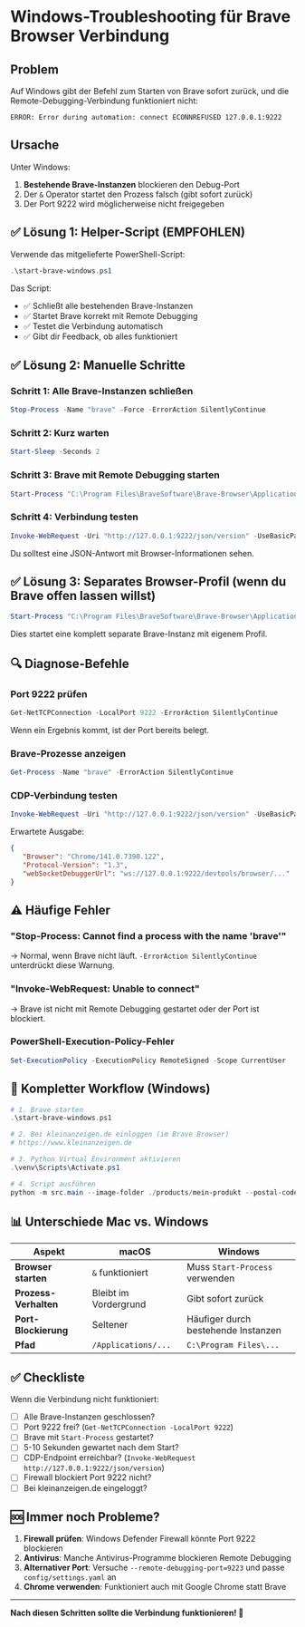 # Windows-Troubleshooting für Brave Browser Verbindung

## Problem
Auf Windows gibt der Befehl zum Starten von Brave sofort zurück, und die Remote-Debugging-Verbindung funktioniert nicht:

```
ERROR: Error during automation: connect ECONNREFUSED 127.0.0.1:9222
```

## Ursache
Unter Windows:
1. **Bestehende Brave-Instanzen** blockieren den Debug-Port
2. Der `&` Operator startet den Prozess falsch (gibt sofort zurück)
3. Der Port 9222 wird möglicherweise nicht freigegeben

## ✅ Lösung 1: Helper-Script (EMPFOHLEN)

Verwende das mitgelieferte PowerShell-Script:

```powershell
.\start-brave-windows.ps1
```

Das Script:
- ✅ Schließt alle bestehenden Brave-Instanzen
- ✅ Startet Brave korrekt mit Remote Debugging
- ✅ Testet die Verbindung automatisch
- ✅ Gibt dir Feedback, ob alles funktioniert

## ✅ Lösung 2: Manuelle Schritte

### Schritt 1: Alle Brave-Instanzen schließen
```powershell
Stop-Process -Name "brave" -Force -ErrorAction SilentlyContinue
```

### Schritt 2: Kurz warten
```powershell
Start-Sleep -Seconds 2
```

### Schritt 3: Brave mit Remote Debugging starten
```powershell
Start-Process "C:\Program Files\BraveSoftware\Brave-Browser\Application\brave.exe" -ArgumentList "--remote-debugging-port=9222"
```

### Schritt 4: Verbindung testen
```powershell
Invoke-WebRequest -Uri "http://127.0.0.1:9222/json/version" -UseBasicParsing
```

Du solltest eine JSON-Antwort mit Browser-Informationen sehen.

## ✅ Lösung 3: Separates Browser-Profil (wenn du Brave offen lassen willst)

```powershell
Start-Process "C:\Program Files\BraveSoftware\Brave-Browser\Application\brave.exe" -ArgumentList "--remote-debugging-port=9222", "--user-data-dir=$env:TEMP\brave-automation"
```

Dies startet eine komplett separate Brave-Instanz mit eigenem Profil.

## 🔍 Diagnose-Befehle

### Port 9222 prüfen
```powershell
Get-NetTCPConnection -LocalPort 9222 -ErrorAction SilentlyContinue
```

Wenn ein Ergebnis kommt, ist der Port bereits belegt.

### Brave-Prozesse anzeigen
```powershell
Get-Process -Name "brave" -ErrorAction SilentlyContinue
```

### CDP-Verbindung testen
```powershell
Invoke-WebRequest -Uri "http://127.0.0.1:9222/json/version" -UseBasicParsing | Select-Object -ExpandProperty Content
```

Erwartete Ausgabe:
```json
{
   "Browser": "Chrome/141.0.7390.122",
   "Protocol-Version": "1.3",
   "webSocketDebuggerUrl": "ws://127.0.0.1:9222/devtools/browser/..."
}
```

## ⚠️ Häufige Fehler

### "Stop-Process: Cannot find a process with the name 'brave'"
→ Normal, wenn Brave nicht läuft. `-ErrorAction SilentlyContinue` unterdrückt diese Warnung.

### "Invoke-WebRequest: Unable to connect"
→ Brave ist nicht mit Remote Debugging gestartet oder der Port ist blockiert.

### PowerShell-Execution-Policy-Fehler
```powershell
Set-ExecutionPolicy -ExecutionPolicy RemoteSigned -Scope CurrentUser
```

## 🚀 Kompletter Workflow (Windows)

```powershell
# 1. Brave starten
.\start-brave-windows.ps1

# 2. Bei kleinanzeigen.de einloggen (im Brave Browser)
# https://www.kleinanzeigen.de

# 3. Python Virtual Environment aktivieren
.\venv\Scripts\Activate.ps1

# 4. Script ausführen
python -m src.main --image-folder ./products/mein-produkt --postal-code 10115
```

## 📊 Unterschiede Mac vs. Windows

| Aspekt | macOS | Windows |
|--------|-------|---------|
| **Browser starten** | `&` funktioniert | Muss `Start-Process` verwenden |
| **Prozess-Verhalten** | Bleibt im Vordergrund | Gibt sofort zurück |
| **Port-Blockierung** | Seltener | Häufiger durch bestehende Instanzen |
| **Pfad** | `/Applications/...` | `C:\Program Files\...` |

## ✅ Checkliste

Wenn die Verbindung nicht funktioniert:

- [ ] Alle Brave-Instanzen geschlossen?
- [ ] Port 9222 frei? (`Get-NetTCPConnection -LocalPort 9222`)
- [ ] Brave mit `Start-Process` gestartet?
- [ ] 5-10 Sekunden gewartet nach dem Start?
- [ ] CDP-Endpoint erreichbar? (`Invoke-WebRequest http://127.0.0.1:9222/json/version`)
- [ ] Firewall blockiert Port 9222 nicht?
- [ ] Bei kleinanzeigen.de eingeloggt?

## 🆘 Immer noch Probleme?

1. **Firewall prüfen**: Windows Defender Firewall könnte Port 9222 blockieren
2. **Antivirus**: Manche Antivirus-Programme blockieren Remote Debugging
3. **Alternativer Port**: Versuche `--remote-debugging-port=9223` und passe `config/settings.yaml` an
4. **Chrome verwenden**: Funktioniert auch mit Google Chrome statt Brave

---

**Nach diesen Schritten sollte die Verbindung funktionieren! 🎉**

